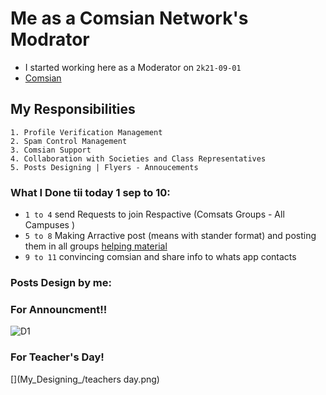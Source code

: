 # Me as a Comsian Network's Modrator
- I started working here as a Moderator on `2k21-09-01`
- [Comsian](https://comsian.net/)

## **My Responsibilities**

    1. Profile Verification Management
    2. Spam Control Management
    3. Comsian Support
    4. Collaboration with Societies and Class Representatives
    5. Posts Designing | Flyers - Annoucements
    
### **What I Done tii today 1 sep to 10:**

- `1 to 4` send Requests to join Respactive (Comsats Groups - All Campuses )
- `5 to 8` Making Arractive post (means with stander format) and posting them in all groups [helping material](https://www.facebook.com/comsian.net)
- `9 to 11` convincing comsian and share info to whats app contacts 

### **Posts Design by me:**

### For Announcment!!

   ![D1](https://user-images.githubusercontent.com/54352225/132949388-08dc73d3-af19-4825-b88b-8ba2465abb60.jpeg)
   
### For Teacher's Day!

[](My_Designing_/teachers day.png)


